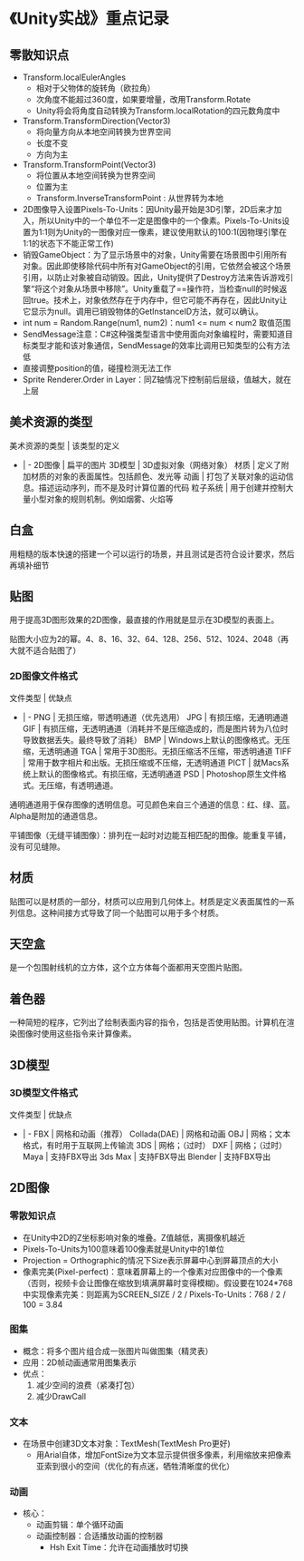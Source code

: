 # 《Unity实战》重点记录

## 零散知识点

* Transform.localEulerAngles
  * 相对于父物体的旋转角（欧拉角）
  * 次角度不能超过360度，如果要增量，改用Transform.Rotate
  * Unity将会将角度自动转换为Transform.localRotation的四元数角度中
* Transform.TransformDirection(Vector3)
  * 将向量方向从本地空间转换为世界空间
  * 长度不变
  * 方向为主
* Transform.TransformPoint(Vector3)
  * 将位置从本地空间转换为世界空间
  * 位置为主
  * Transform.InverseTransformPoint : 从世界转为本地
* 2D图像导入设置Pixels-To-Units：因Unity最开始是3D引擎，2D后来才加入，所以Unity中的一个单位不一定是图像中的一个像素。Pixels-To-Units设置为1:1则为Unity的一图像对应一像素，建议使用默认的100:1(因物理引擎在1:1的状态下不能正常工作)
* 销毁GameObject：为了显示场景中的对象，Unity需要在场景图中引用所有对象。因此即使移除代码中所有对GameObject的引用，它依然会被这个场景引用，以防止对象被自动销毁。因此，Unity提供了Destroy方法来告诉游戏引擎“将这个对象从场景中移除”。Unity重载了==操作符，当检查null的时候返回true。技术上，对象依然存在于内存中，但它可能不再存在，因此Unity让它显示为null。调用已销毁物体的GetInstanceID方法，就可以确认。
* int num = Random.Range(num1, num2)：num1 <= num < num2 取值范围
* SendMessage注意：C#这种强类型语言中使用面向对象编程时，需要知道目标类型才能和该对象通信，SendMessage的效率比调用已知类型的公有方法低
* 直接调整position的值，碰撞检测无法工作
* Sprite Renderer.Order in Layer：同Z轴情况下控制前后层级，值越大，就在上层

## 美术资源的类型

美术资源的类型 | 该类型的定义
- | -
2D图像 | 扁平的图片
3D模型 | 3D虚拟对象（网络对象）
材质 | 定义了附加材质的对象的表面属性。包括颜色、发光等
动画 | 打包了关联对象的运动信息。描述运动序列，而不是及时计算位置的代码
粒子系统 | 用于创建并控制大量小型对象的规则机制。例如烟雾、火焰等

## 白盒

用粗糙的版本快速的搭建一个可以运行的场景，并且测试是否符合设计要求，然后再填补细节

## 贴图

用于提高3D图形效果的2D图像，最直接的作用就是显示在3D模型的表面上。

贴图大小应为2的幂。4、8、16、32、64、128、256、512、1024、2048（再大就不适合贴图了）

### 2D图像文件格式

文件类型 | 优缺点
- | -
PNG | 无损压缩，带透明通道（优先选用）
JPG | 有损压缩，无通明通道
GIF | 有损压缩，无透明通道（消耗并不是压缩造成的，而是图片转为八位时导致数据丢失。最终导致了消耗）
BMP | Windows上默认的图像格式。无压缩，无透明通道
TGA | 常用于3D图形。无损压缩活不压缩，带透明通道
TIFF | 常用于数字相片和出版。无损压缩或不压缩，无透明通道
PICT | 就Macs系统上默认的图像格式。有损压缩，无透明通道
PSD | Photoshop原生文件格式。无压缩，有透明通道。

通明通道用于保存图像的透明信息。可见颜色来自三个通道的信息：红、绿、蓝。Alpha是附加的通道信息。

平铺图像（无缝平铺图像）：排列在一起时对边能互相匹配的图像。能重复平铺，没有可见缝隙。

## 材质

贴图可以是材质的一部分，材质可以应用到几何体上。材质是定义表面属性的一系列信息。这种间接方式导致了同一个贴图可以用于多个材质。

## 天空盒

是一个包围射线机的立方体，这个立方体每个面都用天空图片贴图。

## 着色器

一种简短的程序，它列出了绘制表面内容的指令，包括是否使用贴图。计算机在渲染图像时使用这些指令来计算像素。

## 3D模型

### 3D模型文件格式

文件类型 | 优缺点
- | -
FBX | 网格和动画（推荐）
Collada(DAE) | 网格和动画
OBJ | 网格；文本格式，有时用于互联网上传输流
3DS | 网格；（过时）
DXF | 网格；（过时）
Maya | 支持FBX导出
3ds Max | 支持FBX导出
Blender | 支持FBX导出

## 2D图像

### 零散知识点

* 在Unity中2D的Z坐标影响对象的堆叠。Z值越低，离摄像机越近
* Pixels-To-Units为100意味着100像素就是Unity中的1单位
* Projection = Orthographic的情况下Size表示屏幕中心到屏幕顶点的大小
* 像素完美(Pixel-perfect)：意味着屏幕上的一个像素对应图像中的一个像素（否则，视频卡会让图像在缩放到填满屏幕时变得模糊)。假设要在1024*768中实现像素完美：则距离为SCREEN_SIZE / 2 / Pixels-To-Units：768 / 2 / 100 = 3.84

### 图集

* 概念：将多个图片组合成一张图片叫做图集（精灵表）
* 应用：2D帧动画通常用图集表示
* 优点：
    1. 减少空间的浪费（紧凑打包）
    2. 减少DrawCall

### 文本

* 在场景中创建3D文本对象：TextMesh(TextMesh Pro更好)
  * 用Arial自体，增加FontSize为文本显示提供很多像素，利用缩放来把像素亚索到很小的空间（优化的有点迷，牺牲清晰度的优化）

### 动画

* 核心：
  * 动画剪辑：单个循环动画
  * 动画控制器：合适播放动画的控制器
    * Hsh Exit Time：允许在动画播放时切换

